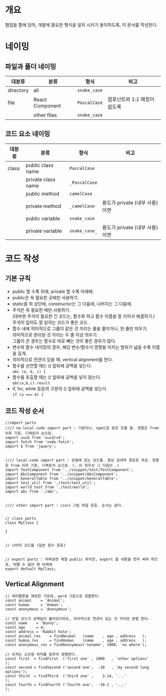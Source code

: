 # 개요
협업을 함에 있어, 개발에 필요한 형식을 일치 시키기 용이하도록, 이 문서를 작성한다.

# 네이밍
## 파일과 폴더 네이밍
| 대분류 | 분류 | 형식 | 비고
| --- | --- | --- | ---
| directory | all | `snake_case` | 
| file | React Component | `PascalCase` | 컴포넌트와 1:1 매칭이 쉽도록
| | other files | `snake_case` |

## 코드 요소 네이밍
| 대분류 | 분류 | 형식 | 비고
| --- | --- | --- | ---
| class | public class name | `PascalCase` |
| | private class name | `_PascalCase` |
| | public method | `camelCase` |
| | private method | `_camelCase` | 용도가 private (내부 사용) 이면
| | public variable | `snake_case` |
| | private variable | `snake_case_` | 용도가 private (내부 사용) 이면

# 코드 작성
## 기본 규칙
- public 할 수록 위에, private 할 수록 아래에.
- public은 꼭 필요한 곳에만 사용하기.
- static을 최 상단에, constructor는 그 다음에, 나머지는 그 다음에.
- 주석은 꼭 필요한 때만 사용하기.  
(대부분 주석이 필요한 긴 코드는, 함수화 하고 함수 이름을 잘 지어서 해결하기.)  
주석이 없어도 잘 읽히는 코드가 좋은 코드.
- 함수 내에 의미적으로 그룹이 같은 것 끼리는 줄을 붙이거나, 한 줄만 띄우기.  
의미적으로 분리된 것 끼리는 두 줄 이상 띄우기.  
그룹이 큰 경우는 함수로 따로 빼는 것이 좋은 경우가 많다.
- 변수와 함수 네이밍의 경우, 해당 변수/함수가 영향을 미치는 범위가 넓을 수록 이름을 길게.
- 의미적으로 연관이 있을 때, vertical alignment를 한다.
- 함수를 선언할 때는 () 앞뒤에 공백을 넣는다.  
`abc (a, b, c) {`
- 함수를 호출할 때는 () 앞뒤에 공백을 넣지 않는다.  
`abc(a,b,c).result`
- if, for, while 등등의 구문의 () 앞뒤에 공백을 넣는다  
`if (a === b) {`

## 코드 작성 순서
```
//import parts
//// no-local-code import part : 기본이나, npm으로 받은 모듈 들. 정렬은 from 이후 기준, 디렉토리 순으로.
import uuid from 'uuid/v4';
import fetch from 'node-fetch';
import $ from 'jquery';


//// local-code import part : 로컬에 있는 코드들. 항상 상대적 경로로 작성. 정렬은 from 이후 기준, 디렉토리 순으로. (..이 최우선 그 다음이 .)
import TextComponent from '../snippet/test/TestComponent';
import AbcComponent from '../snippet/AbcComponent';
import GeneralTable from '../snippet/GeneralTable';
import test_util from './test/test_util';
import world_test from './test/world';
import abc from './abc';


//// other import part : css나 그림 파일 등등. 순서는 같다.


// class parts
class MyClass {

}


// 나머지 코드들 (일반 함수 등등)


// export parts : 어찌보면 제일 public 하지만, export 할 내용을 먼저 써야 하므로, 어쩔 수 없이 맨 아래에
export defualt MyClass;
```

## Vertical Alignment
```
// 세미콜론을 제외한 기호와, word 기준으로 정렬한다.
const animal    = 'Animal';
const human     = 'Human';
const anonymous = 'Anonymous';

// 만일 코드가 공백없이 붙어있더라도, 의미적으로 연관이 있는 것 끼리만 정렬 한다.
const name    = 'Bunny';
const age     = 4;
const address = 'Rabbit hole';
const animal_res    = findAnimal   (name    , age , address   );
const humna_res     = findHuman    (name    , age , address   );
const anonymous_res = findAnonymous('noname', 1000, 'no where');

// 숫자는 소숫점 위치를 맞추어 정렬한다.
const first  = findFirst  ('first one' , 1000   , 'other options'         );
const second = findSecond ('second one',  -30   , 'my second long options');
const third  = findThird  ('third one' ,    3.14, '...'                   );
const fourth = findFourth ('fourth one',  -10.1 , '...'                   );
```
